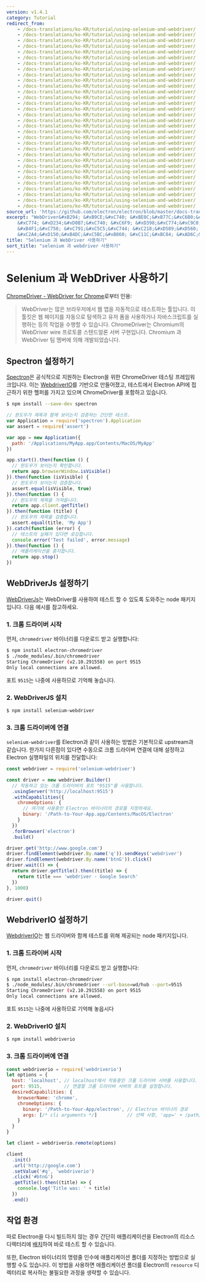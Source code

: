 ```yaml
---
version: v1.4.1
category: Tutorial
redirect_from:
    - /docs-translations/ko-KR/tutorial/using-selenium-and-webdriver/
    - /docs-translations/ko-KR/tutorial/using-selenium-and-webdriver/
    - /docs-translations/ko-KR/tutorial/using-selenium-and-webdriver/
    - /docs-translations/ko-KR/tutorial/using-selenium-and-webdriver/
    - /docs-translations/ko-KR/tutorial/using-selenium-and-webdriver/
    - /docs-translations/ko-KR/tutorial/using-selenium-and-webdriver/
    - /docs-translations/ko-KR/tutorial/using-selenium-and-webdriver/
    - /docs-translations/ko-KR/tutorial/using-selenium-and-webdriver/
    - /docs-translations/ko-KR/tutorial/using-selenium-and-webdriver/
    - /docs-translations/ko-KR/tutorial/using-selenium-and-webdriver/
    - /docs-translations/ko-KR/tutorial/using-selenium-and-webdriver/
    - /docs-translations/ko-KR/tutorial/using-selenium-and-webdriver/
    - /docs-translations/ko-KR/tutorial/using-selenium-and-webdriver/
    - /docs-translations/ko-KR/tutorial/using-selenium-and-webdriver/
    - /docs-translations/ko-KR/tutorial/using-selenium-and-webdriver/
    - /docs-translations/ko-KR/tutorial/using-selenium-and-webdriver/
    - /docs-translations/ko-KR/tutorial/using-selenium-and-webdriver/
    - /docs-translations/ko-KR/tutorial/using-selenium-and-webdriver/
    - /docs-translations/ko-KR/tutorial/using-selenium-and-webdriver/
    - /docs-translations/ko-KR/tutorial/using-selenium-and-webdriver/
    - /docs-translations/ko-KR/tutorial/using-selenium-and-webdriver/
    - /docs-translations/ko-KR/tutorial/using-selenium-and-webdriver/
    - /docs-translations/ko-KR/tutorial/using-selenium-and-webdriver/
    - /docs-translations/ko-KR/tutorial/using-selenium-and-webdriver/
    - /docs-translations/ko-KR/tutorial/using-selenium-and-webdriver/
    - /docs-translations/ko-KR/tutorial/using-selenium-and-webdriver/
    - /docs-translations/ko-KR/tutorial/using-selenium-and-webdriver/
    - /docs-translations/ko-KR/tutorial/using-selenium-and-webdriver/
    - /docs-translations/ko-KR/tutorial/using-selenium-and-webdriver/
    - /docs-translations/ko-KR/tutorial/using-selenium-and-webdriver/
    - /docs-translations/ko-KR/tutorial/using-selenium-and-webdriver/
    - /docs-translations/ko-KR/tutorial/using-selenium-and-webdriver/
source_url: 'https://github.com/electron/electron/blob/master/docs-translations/ko-KR/tutorial/using-selenium-and-webdriver.md'
excerpt: "WebDriver&#xB294; &#xB9CE;&#xC740; &#xBE0C;&#xB77C;&#xC6B0;&#xC800;&#xC5D0;&#xC11C; &#xC6F9; &#xC571;&#xC744; &#xC790;&#xB3D9;&#xC801;&#xC73C;&#xB85C; &#xD14C;&#xC2A4;&#xD2B8;&#xD558;&#xB294; &#xD234;&#xC785;&#xB2C8;&#xB2E4;.
    &#xC774; &#xD234;&#xD0B7;&#xC740; &#xC6F9; &#xD398;&#xC774;&#xC9C0;&#xB97C; &#xC790;&#xB3D9;&#xC73C;&#xB85C; &#xD0D0;&#xC0C9;&#xD558;&#xACE0; &#xC720;&#xC800; &#xD3FC;&#xC744; &#xC0AC;&#xC6A9;&#xD558;&#xAC70;&#xB098; &#xC790;&#xBC14;&#xC2A4;&#xD06C;&#xB9BD;&#xD2B8;&#xB97C; &#xC2E4;&#xD589;&#xD558;&#xB294;
    &#xB4F1;&#xC758; &#xC791;&#xC5C5;&#xC744; &#xC218;&#xD589;&#xD560; &#xC218; &#xC788;&#xC2B5;&#xB2C8;&#xB2E4;. ChromeDriver&#xB294; Chromium&#xC758; WebDriver wire &#xD504;&#xB85C;&#xD1A0;&#xCF5C;
    &#xC2A4;&#xD150;&#xB4DC;&#xC5BC;&#xB860; &#xC11C;&#xBC84; &#xAD6C;&#xD604;&#xC785;&#xB2C8;&#xB2E4;. Chromium &#xACFC; WebDriver &#xD300; &#xBA64;&#xBC84;&#xC5D0; &#xC758;&#xD574; &#xAC1C;&#xBC1C;&#xB418;&#xC5C8;&#xC2B5;&#xB2C8;&#xB2E4;."
title: "Selenium 과 WebDriver 사용하기"
sort_title: "selenium 과 webdriver 사용하기"
---
```


# Selenium 과 WebDriver 사용하기

[ChromeDriver - WebDriver for Chrome][chrome-driver]로부터 인용:

> WebDriver는 많은 브라우저에서 웹 앱을 자동적으로 테스트하는 툴입니다.
> 이 툴킷은 웹 페이지를 자동으로 탐색하고 유저 폼을 사용하거나 자바스크립트를 실행하는
> 등의 작업을 수행할 수 있습니다. ChromeDriver는 Chromium의 WebDriver wire 프로토콜
> 스텐드얼론 서버 구현입니다. Chromium 과 WebDriver 팀 멤버에 의해 개발되었습니다.

## Spectron 설정하기

[Spectron][spectron]은 공식적으로 지원하는 Electron을 위한 ChromeDriver 테스팅
프레임워크입니다. 이는 [WebdriverIO](http://webdriver.io/)를 기반으로 만들어졌고,
테스트에서 Electron API에 접근하기 위한 헬퍼를 가지고 있으며 ChromeDriver를 포함하고
있습니다.

```bash
$ npm install --save-dev spectron
```

```javascript
// 윈도우가 제목과 함께 보이는지 검증하는 간단한 테스트.
var Application = require('spectron').Application
var assert = require('assert')

var app = new Application({
  path: '/Applications/MyApp.app/Contents/MacOS/MyApp'
})

app.start().then(function () {
  // 윈도우가 보이는지 확인합니다.
  return app.browserWindow.isVisible()
}).then(function (isVisible) {
  // 윈도우가 보이는지 검증합니다.
  assert.equal(isVisible, true)
}).then(function () {
  // 윈도우의 제목을 가져옵니다.
  return app.client.getTitle()
}).then(function (title) {
  // 윈도우의 제목을 검증합니다.
  assert.equal(title, 'My App')
}).catch(function (error) {
  // 테스트의 실패가 있다면 로깅합니다.
  console.error('Test failed', error.message)
}).then(function () {
  // 애플리케이션을 중지합니다.
  return app.stop()
})
```

## WebDriverJs 설정하기

[WebDriverJs](https://code.google.com/p/selenium/wiki/WebDriverJs)는 WebDriver를
사용하여 테스트 할 수 있도록 도와주는 node 패키지입니다. 다음 예시를 참고하세요.

### 1. 크롬 드라이버 시작

먼저, `chromedriver` 바이너리를 다운로드 받고 실행합니다:

```bash
$ npm install electron-chromedriver
$ ./node_modules/.bin/chromedriver
Starting ChromeDriver (v2.10.291558) on port 9515
Only local connections are allowed.
```

포트 `9515`는 나중에 사용하므로 기억해 놓습니다.

### 2. WebDriverJS 설치

```bash
$ npm install selenium-webdriver
```

### 3. 크롬 드라이버에 연결

`selenium-webdriver`를 Electron과 같이 사용하는 방법은 기본적으로 upstream과
같습니다. 한가지 다른점이 있다면 수동으로 크롬 드라이버 연결에 대해 설정하고 Electron
실행파일의 위치를 전달합니다:

```javascript
const webdriver = require('selenium-webdriver')

const driver = new webdriver.Builder()
  // 작동하고 있는 크롬 드라이버의 포트 "9515"를 사용합니다.
  .usingServer('http://localhost:9515')
  .withCapabilities({
    chromeOptions: {
      // 여기에 사용중인 Electron 바이너리의 경로를 지정하세요.
      binary: '/Path-to-Your-App.app/Contents/MacOS/Electron'
    }
  })
  .forBrowser('electron')
  .build()

driver.get('http://www.google.com')
driver.findElement(webdriver.By.name('q')).sendKeys('webdriver')
driver.findElement(webdriver.By.name('btnG')).click()
driver.wait(() => {
  return driver.getTitle().then((title) => {
    return title === 'webdriver - Google Search'
  })
}, 1000)

driver.quit()
```

## WebdriverIO 설정하기

[WebdriverIO](http://webdriver.io/)는 웹 드라이버와 함께 테스트를 위해 제공되는
node 패키지입니다.

### 1. 크롬 드라이버 시작

먼저, `chromedriver` 바이너리를 다운로드 받고 실행합니다:

```bash
$ npm install electron-chromedriver
$ ./node_modules/.bin/chromedriver --url-base=wd/hub --port=9515
Starting ChromeDriver (v2.10.291558) on port 9515
Only local connections are allowed.
```

포트 `9515`는 나중에 사용하므로 기억해 놓읍시다

### 2. WebDriverIO 설치

```bash
$ npm install webdriverio
```

### 3. 크롬 드라이버에 연결
```javascript
const webdriverio = require('webdriverio')
let options = {
  host: 'localhost', // localhost에서 작동중인 크롬 드라이버 서버를 사용합니다.
  port: 9515,        // 연결할 크롬 드라이버 서버의 포트를 설정합니다.
  desiredCapabilities: {
    browserName: 'chrome',
    chromeOptions: {
      binary: '/Path-to-Your-App/electron', // Electron 바이너리 경로
      args: [/* cli arguments */]           // 선택 사항, 'app=' + /path/to/your/app/
    }
  }
}

let client = webdriverio.remote(options)

client
  .init()
  .url('http://google.com')
  .setValue('#q', 'webdriverio')
  .click('#btnG')
  .getTitle().then((title) => {
    console.log('Title was: ' + title)
  })
  .end()
```

## 작업 환경

따로 Electron을 다시 빌드하지 않는 경우 간단히 애플리케이션을 Electron의 리소스
디렉터리에 [배치](http://tinydew4.github.io/electron-ko/docs/tutorial/application-distribution)하여 바로 테스트 할 수 있습니다.

또한, Electron 바이너리의 명령줄 인수에 애플리케이션 폴더를 지정하는 방법으로 실행할
수도 있습니다. 이 방법을 사용하면 애플리케이션 폴더를 Electron의 `resource`
디렉터리로 복사하는 불필요한 과정을 생략할 수 있습니다.

[chrome-driver]: https://sites.google.com/a/chromium.org/chromedriver/
[spectron]: http://electron.atom.io/spectron

